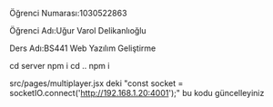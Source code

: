 Öğrenci Numarası:1030522863

Öğrenci Adı:Uğur Varol Delikanlıoğlu

Ders Adı:BS441 Web Yazılım Geliştirme



cd server 
npm i
cd ..
npm i


src/pages/multiplayer.jsx deki "const socket = socketIO.connect('http://192.168.1.20:4001');" bu kodu güncelleyiniz
